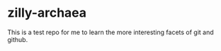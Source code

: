 zilly-archaea
=============

This is a test repo for me to learn the more interesting facets of git and github.
